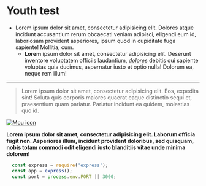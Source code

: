 # Youth test

- Lorem ipsum dolor sit amet, consectetur adipisicing elit. Dolores atque incidunt accusantium rerum obcaecati veniam adipisci, eligendi eum id, laboriosam provident asperiores, ipsum quod in cupiditate fuga sapiente! Mollitia, cum.
  - **Lorem** ipsum dolor sit amet, consectetur adipisicing elit. Deserunt inventore voluptatem officiis laudantium, *[dolores](https://www.baidu.com/)* debitis qui sapiente voluptas quia ducimus, aspernatur iusto et optio nulla! Dolorum ea, neque rem illum!
***
> Lorem ipsum dolor sit amet, consectetur adipisicing elit. Eos, expedita sint! Soluta quis corporis maiores quaerat eaque distinctio sequi et, praesentium quam pariatur. Pariatur incidunt ea quidem, molestias quo id.


[![Mou icon](http://img4q.duitang.com/uploads/item/201505/30/20150530190443_yYhQr.jpeg)](https://www.baidu.com/)

**Lorem ipsum dolor sit amet, consectetur adipisicing elit. Laborum officia fugit non. Asperiores illum, incidunt provident doloribus, sed quisquam, nobis totam commodi odit eligendi iusto blanditiis vitae unde minima dolorem!**

```js
  const express = require('express');
  const app = express();
  const port = process.env.PORT || 3000;
```
